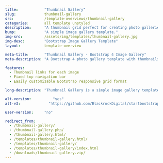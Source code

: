 ```yaml
---
title:            "Thumbnail Gallery"
slug:             thumbnail-gallery
src:              /template-overviews/thumbnail-gallery
categories:       all template unstyled
description:      "A thumbnail grid perfect for creating photo galleries quickly and easily with Bootstrap 4."
bump:             "A simple image gallery template."
img-src:          /assets/img/templates/thumbnail-gallery.jpg
img-desc:         "Bootstrap Image Gallery Template"
layout:           template-overview

meta-title:       "Thumbnail Gallery - Bootstrap 4 Image Gallery"
meta-description: "A Bootstrap 4 photo gallery template with thumbnails and a working grid. All Start Bootstrap templates are free to download and open source."

features:
  - Thumbnail links for each image
  - Fixed top navigation bar
  - Easily customizable Bootstrap responsive grid format

long-description: "Thumbnail Gallery is a simple image gallery template for Bootstrap built websites. It features a 3x4 image grid with thumbnails."

alt-version:		  "yes"
alt-v3:		        "https://github.com/BlackrockDigital/startbootstrap-thumbnail-gallery/archive/v3.3.7.zip"

user-version:     "no"

redirect_from:
  - /thumbnail-gallery/
  - /thumbnail-gallery.php/
  - /thumbnail-gallery.html/
  - /templates/thumbnail-gallery.html/
  - /templates/thumbnail-gallery/
  - /templates/thumbnail-gallery/index.html
  - /downloads/thumbnail-gallery.zip/
---
```

